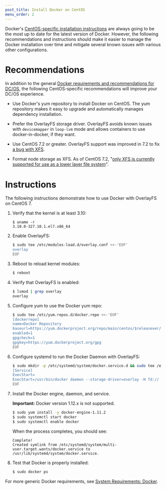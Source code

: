 ```yaml
---
post_title: Install Docker on CentOS
menu_order: 2
---
```

Docker's <a href="https://docs.docker.com/engine/installation/linux/centos/" target="_blank">CentOS-specific installation instructions</a> are always going to be the most up to date for the latest version of Docker. However, the following recommendations and instructions should make it easier to manage the Docker installation over time and mitigate several known issues with various other configurations.

# Recommendations

In addition to the general [Docker requirements and recommendations for DC/OS][1], the following CentOS-specific recommendations will improve your DC/OS experience.

* Use Docker's yum repository to install Docker on CentOS. The yum repository makes it easy to upgrade and automatically manages dependency installation.

* Prefer the OverlayFS storage driver. OverlayFS avoids known issues with `devicemapper` in `loop-lvm` mode and allows containers to use docker-in-docker, if they want.

* Use CentOS 7.2 or greater. OverlayFS support was improved in 7.2 to fix <a href="https://github.com/docker/docker/issues/10294" target="_blank">a bug with XFS</a>.

* Format node storage as XFS. As of CentOS 7.2, "<a href="https://access.redhat.com/documentation/en-US/Red_Hat_Enterprise_Linux/7/html/7.2_Release_Notes/technology-preview-file_systems.html" target="_blank">only XFS is currently supported for use as a lower layer file system</a>".

# Instructions

The following instructions demonstrate how to use Docker with OverlayFS on CentOS 7.

1.  Verify that the kernel is at least 3.10:

    ```
    $ uname -r
    3.10.0-327.10.1.el7.x86_64
    ```

1.  Enable OverlayFS:

    ```bash
    $ sudo tee /etc/modules-load.d/overlay.conf <<-'EOF'
    overlay
    EOF
    ```

1.  Reboot to reload kernel modules:

    ```bash
    $ reboot
    ```

1.  Verify that OverlayFS is enabled:

    ```bash
    $ lsmod | grep overlay
    overlay
    ```

1.  Configure yum to use the Docker yum repo:

    ```bash
    $ sudo tee /etc/yum.repos.d/docker.repo <<-'EOF'
    [dockerrepo]
    name=Docker Repository
    baseurl=https://yum.dockerproject.org/repo/main/centos/$releasever/
    enabled=1
    gpgcheck=1
    gpgkey=https://yum.dockerproject.org/gpg
    EOF
    ```

1.  Configure systemd to run the Docker Daemon with OverlayFS:

    ```bash
    $ sudo mkdir -p /etc/systemd/system/docker.service.d && sudo tee /etc/systemd/system/docker.service.d/override.conf <<- EOF
    [Service]
    ExecStart=
    ExecStart=/usr/bin/docker daemon --storage-driver=overlay -H fd://
    EOF
    ```

1.  Install the Docker engine, daemon, and service. 
    
    **Important:** Docker version 1.12.x is not supported.

    ```bash
    $ sudo yum install -y docker-engine-1.11.2
    $ sudo systemctl start docker
    $ sudo systemctl enable docker
    ```

    When the process completes, you should see:

    ```
    Complete!
    Created symlink from /etc/systemd/system/multi-user.target.wants/docker.service to /usr/lib/systemd/system/docker.service.
    ```

1. Test that Docker is properly installed:

    ```bash
    $ sudo docker ps
    ```

For more generic Docker requirements, see [System Requirements: Docker][1].

[1]: /docs/1.9/administration/installing/custom/system-requirements/#docker
